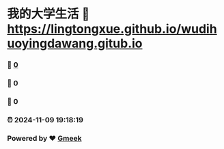 # 我的大学生活 :link: https://lingtongxue.github.io/wudihuoyingdawang.gitub.io 
### :page_facing_up: [0](https://lingtongxue.github.io/wudihuoyingdawang.gitub.io/tag.html) 
### :speech_balloon: 0 
### :hibiscus: 0 
### :alarm_clock: 2024-11-09 19:18:19 
### Powered by :heart: [Gmeek](https://github.com/Meekdai/Gmeek)
